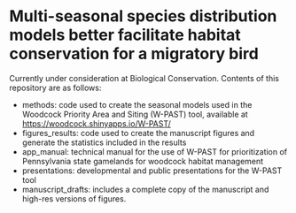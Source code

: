 # Multi-seasonal species distribution models better facilitate habitat conservation for a migratory bird
 
Currently under consideration at Biological Conservation. Contents of this repository are as follows:
- methods: code used to create the seasonal models used in the Woodcock Priority Area and Siting (W-PAST) tool, available at https://woodcock.shinyapps.io/W-PAST/
- figures_results: code used to create the manuscript figures and generate the statistics included in the results
- app_manual: technical manual for the use of W-PAST for prioritization of Pennsylvania state gamelands for woodcock habitat management
- presentations: developmental and public presentations for the W-PAST tool
- manuscript_drafts: includes a complete copy of the manuscript and high-res versions of figures.




